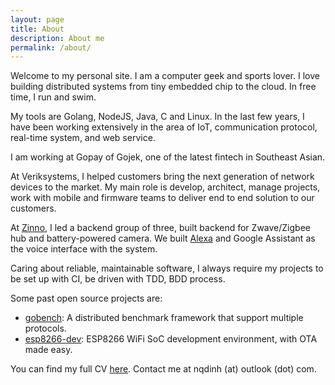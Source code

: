 ```yaml
---
layout: page
title: About
description: About me
permalink: /about/
---
```


Welcome to my personal site. I am a computer geek and sports lover. I love
building distributed systems from tiny embedded chip to the cloud. In free time,
I run and swim.

My tools are Golang, NodeJS, Java, C and Linux. In the last few years, I have
been working extensively in the area of IoT, communication protocol, real-time
system, and web service.

I am working at Gopay of Gojek, one of the latest fintech in Southeast Asian.

At Veriksystems, I helped customers bring the next generation of network devices
to the market. My main role is develop, architect, manage projects, work with
mobile and firmware teams to deliver end to end solution to our customers.

At [Zinno](https://zinnoinc.com), I led a backend group of three, built backend
for Zwave/Zigbee hub and battery-powered camera. We built
[Alexa](https://www.amazon.com/Zinno-Inc/dp/B07NBMBTXN/) and Google Assistant as
the voice interface with the system.

Caring about reliable, maintainable software, I always require my projects to be
set up with CI, be driven with TDD, BDD process.

Some past open source projects are:
- [gobench](https://github.com/gobench-io/gobench): A distributed benchmark
  framework that support multiple protocols.
- [esp8266-dev](https://github.com/nqd/esp8266-dev): ESP8266 WiFi SoC
  development environment, with OTA made easy.

You can find my full CV
[here](https://github.com/nqd/nqd.github.io/raw/master/files/nqdinh_cv.pdf).
Contact me at nqdinh (at) outlook (dot) com.

